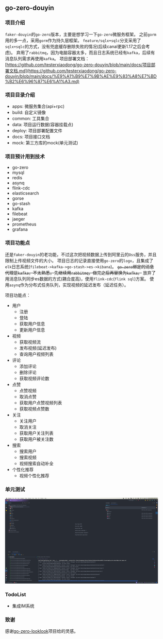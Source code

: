 ## go-zero-douyin

### 项目介绍
`faker-douyin`的`go-zero`版本，主要是想学习一下`go-zero`微服务框架。
之前`gorm`用的多一点，采用`gorm`作为持久层框架。
`feature/sqlx+sqlc`分支采用了`sqlx+sqlc`的方式，没有兜底缓存删除失败的情况(后续canal更新1.17之后会考虑)。
弃用了`rabbitmq`，因为电脑容器太多，而且日志系统已经有`kafka`，后续有消息队列需求再使用`kafka`。
项目部署文档：[https://github.com/testerxiaodong/go-zero-douyin/blob/main/docs/项目部署文档.md](https://github.com/testerxiaodong/go-zero-douyin/blob/main/docs/%E9%A1%B9%E7%9B%AE%E9%83%A8%E7%BD%B2%E6%96%87%E6%A1%A3.md)

### 项目目录介绍
- apps: 微服务集合(api+rpc)
- build: 自定义镜像
- common: 工具集合
- data: 项目运行数据(容器挂载点)
- deploy: 项目部署配置文件
- docs: 项目接口文档
- mock: 第三方库的mock(单元测试)

### 项目预计用到技术
- go-zero
- mysql
- redis
- asynq
- flink-cdc
- elasticsearch
- gorse
- go-stash
- kafka
- filebeat
- jaeger
- prometheus
- grafana

### 项目功能点
还是`faker-douyin`的老功能，不过这次把视频数据上传到阿里云的`Oss`服务，并且限制上传视频文件的大小。
项目日志的记录直接使用`go-zero`的`logx`，且集成了`elk`日志系统(`filebeat->kafka->go-stash->es->kibana`)。
~~`go-zero`绑定的消息代理是`kafka`，不太熟悉，先继续用`rabbitmq`，做完之后再替换为`kafka`。~~
放弃了用消息队列同步es数据的方式(耦合度高)，使用`flink-cdc`(`flink sql`)方案。
使用`asynq`作为分布式任务队列，实现视频的延迟发布（延迟任务）。

项目功能点：
- 用户
    - 注册
    - 登陆
    - 获取用户信息
    - 更新用户信息
- 视频
    - 获取视频流
    - 发布视频(延迟发布)
    - 查询用户视频列表
- 评论
    - 添加评论
    - 删除评论
    - 获取视频评论数
- 点赞
    - 点赞视频
    - 取消点赞
    - 获取用户点赞视频列表
    - 获取视频点赞数
- 关注
    - 关注用户
    - 取消关注
    - 获取用户关注列表
    - 获取用户被关注数
- 搜索
    - 搜索用户
    - 搜索视频
    - 视频搜索自动补全
- 个性化推荐
    - 视频个性化推荐

### 单元测试
![](./docs/unittest.png)

### TodoList
- 集成IM系统

### 致谢
感谢[go-zero-looklook](https://github.com/Mikaelemmmm/go-zero-looklook)项目给的灵感。

